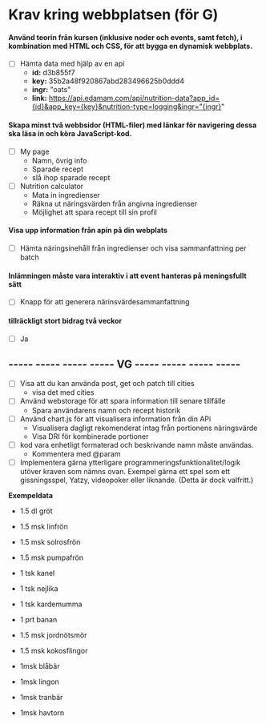 # Krav kring webbplatsen (för G)
#### Använd teorin från kursen (inklusive noder och events, samt fetch), i kombination med HTML och CSS, för att bygga en dynamisk webbplats.

- [ ] Hämta data med hjälp av en api
  - **id:** d3b855f7
  - **key:** 35b2a48f920867abd283496625b0ddd4
  - **ingr:** "oats"
  - **link:** https://api.edamam.com/api/nutrition-data?app_id={id}&app_key={key}&nutrition-type=logging&ingr="{ingr}"

#### Skapa minst två webbsidor (HTML-filer) med länkar för navigering dessa ska läsa in och köra JavaScript-kod.
  - [ ] My page
    - Namn, övrig info
    - Sparade recept
    - slå ihop sparade recept
  - [ ] Nutrition calculator
    - Mata in ingredienser
    - Räkna ut näringsvärden från angivna ingredienser
    - Möjlighet att spara recept till sin profil

#### Visa upp information från apin på din webplats
  - [ ] Hämta näringsinehåll från ingredienser och visa sammanfattning per batch

#### Inlämningen måste vara interaktiv i att event hanteras på meningsfullt sätt
- [ ] Knapp för att generera närinsvärdesammanfattning

#### tillräckligt stort bidrag två veckor
- [ ] Ja

##  ----- ----- ----- ----- VG ----- ----- ----- -----

- [ ] Visa att du kan använda post, get och patch till cities
  - visa det med cities
- [ ] Använd webstorage för att spara information till senare tillfälle
  - Spara användarens namn och recept historik
- [ ] Använd chart.js för att visualisera information från din APi
  - Visualisera dagligt rekomenderat intag från portionens näringsvärde
  - Visa DRI för kombinerade portioner
- [ ] kod vara enhetligt formaterad och beskrivande namn måste användas.
  - Kommentera med @param
- [ ] Implementera gärna ytterligare programmeringsfunktionalitet/logik utöver kraven som nämns ovan. Exempel gärna ett spel som ett gissningsspel, Yatzy, videopoker eller liknande. (Detta är dock valfritt.)

__Exempeldata__
- 1.5 dl gröt
- 1.5 msk linfrön
- 1.5 msk solrosfrön
- 1.5 msk pumpafrön
- 1 tsk kanel
- 1 tsk nejlika
- 1 tsk kardemumma
- 1 prt banan

- 1.5 msk jordnötsmör
- 1.5 msk kokosflingor
- 1msk blåbär
- 1msk lingon
- 1msk tranbär
- 1msk havtorn
